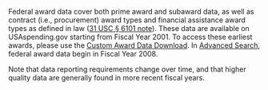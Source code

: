 Federal award data cover both prime award and subaward data, as well as contract (i.e., procurement) award types and financial assistance award types as defined in law ([31 USC § 6101 note](https://uscode.house.gov/view.xhtml?req=(title:31%20section:6101%20edition:prelim)%20OR%20(granuleid:USC-prelim-title31-section6101)&f=treesort&edition=prelim&num=0&jumpTo=true)).
These data are available on USAspending.gov starting from Fiscal
Year 2001. To access these earliest awards, please use the [Custom Award Data Download](https://www.usaspending.gov/download_center/custom_award_data).
In [Advanced Search](https://www.usaspending.gov/search), federal award data begin in Fiscal Year 2008.

Note that data reporting requirements change over time, and that higher quality data are generally found in more recent fiscal years.
